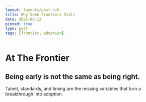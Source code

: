 ```yaml
---
layout: layouts/post.njk
title: Why Some Frontiers Stall
date: 2025-08-12
pinned: true
type: post
tags: [frontier, adoption]
---
```


# At The Frontier

## Being early is not the same as being right. 

Talent, standards, and timing are the missing variables that turn a breakthrough into adoption.
